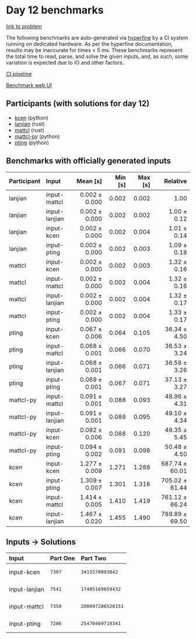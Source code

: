 # Day 12 benchmarks

[link to problem](https://adventofcode.com/2023/day/12)

The following benchmarks are auto-generated via
[hyperfine](https://github.com/sharkdp/hyperfine) by a CI system running on
dedicated hardware. As per the hyperfine documentation, results may be
inaccurate for times < 5 ms. These benchmarks represent the total time to read,
parse, and solve the given inputs, and, as such, some variation is expected due
to IO and other factors.

[CI pipeline](http://ci.papercode.net:8080/teams/main/pipelines/aoc2023)

[Benchmark web UI](https://aoc.ancalagon.black)


## Participants (with solutions for day 12)

- [kcen](https://github.com/kcen/aoc2023) (python)
- [lanjian](https://github.com/lanjian/aoc-2023) (rust)
- [mattcl](https://github.com/mattcl/aoc2023) (rust)
- [mattcl-py](https://github.com/mattcl/aoc2023-py) (python)
- [pting](https://github.com/pting/aoc2023) (python)


## Benchmarks with officially generated inputs

| Participant | Input | Mean [s] | Min [s] | Max [s] | Relative |
|:---|:---|---:|---:|---:|---:|
| lanjian | input-mattcl | 0.002 ± 0.000 | 0.002 | 0.002 | 1.00 |
| lanjian | input-lanjian | 0.002 ± 0.000 | 0.002 | 0.002 | 1.00 ± 0.12 |
| lanjian | input-kcen | 0.002 ± 0.000 | 0.002 | 0.004 | 1.01 ± 0.14 |
| lanjian | input-pting | 0.002 ± 0.000 | 0.002 | 0.003 | 1.09 ± 0.18 |
| mattcl | input-kcen | 0.002 ± 0.000 | 0.002 | 0.003 | 1.32 ± 0.16 |
| mattcl | input-mattcl | 0.002 ± 0.000 | 0.002 | 0.004 | 1.32 ± 0.16 |
| mattcl | input-lanjian | 0.002 ± 0.000 | 0.002 | 0.004 | 1.32 ± 0.17 |
| mattcl | input-pting | 0.002 ± 0.000 | 0.002 | 0.004 | 1.33 ± 0.17 |
| pting | input-kcen | 0.067 ± 0.006 | 0.064 | 0.105 | 36.34 ± 4.50 |
| pting | input-mattcl | 0.068 ± 0.001 | 0.066 | 0.070 | 36.53 ± 3.24 |
| pting | input-lanjian | 0.068 ± 0.001 | 0.066 | 0.071 | 36.58 ± 3.26 |
| pting | input-pting | 0.069 ± 0.001 | 0.067 | 0.071 | 37.13 ± 3.27 |
| mattcl-py | input-mattcl | 0.091 ± 0.001 | 0.088 | 0.093 | 48.96 ± 4.31 |
| mattcl-py | input-lanjian | 0.091 ± 0.001 | 0.089 | 0.095 | 49.10 ± 4.34 |
| mattcl-py | input-kcen | 0.092 ± 0.006 | 0.088 | 0.120 | 49.35 ± 5.45 |
| mattcl-py | input-pting | 0.094 ± 0.002 | 0.091 | 0.098 | 50.48 ± 4.50 |
| kcen | input-kcen | 1.277 ± 0.009 | 1.271 | 1.288 | 687.74 ± 60.01 |
| kcen | input-pting | 1.309 ± 0.007 | 1.301 | 1.316 | 705.02 ± 61.44 |
| kcen | input-mattcl | 1.414 ± 0.005 | 1.410 | 1.419 | 761.12 ± 66.24 |
| kcen | input-lanjian | 1.467 ± 0.020 | 1.455 | 1.490 | 789.89 ± 69.50 |


## Inputs -> Solutions

| Input | Part One | Part Two |
|:---|:---|:---|
|input-kcen|<pre>7307</pre>|<pre>3415570893842</pre>|
|input-lanjian|<pre>7541</pre>|<pre>17485169859432</pre>|
|input-mattcl|<pre>7350</pre>|<pre>200097286528151</pre>|
|input-pting|<pre>7286</pre>|<pre>25470469710341</pre>|